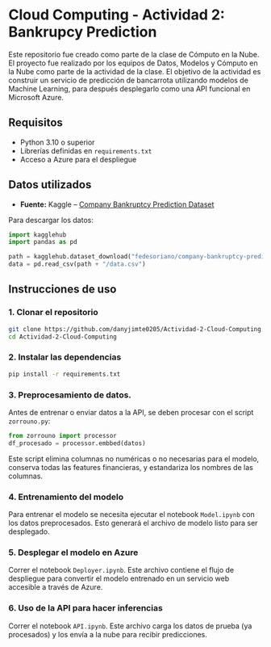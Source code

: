 # Cloud Computing - Actividad 2: Bankrupcy Prediction

Este repositorio fue creado como parte de la clase de Cómputo en la Nube. El proyecto fue realizado por los equipos de Datos, Modelos y Cómputo en la Nube como parte de la actividad de la clase. El objetivo de la actividad es construir un servicio de predicción de bancarrota utilizando modelos de Machine Learning, para después desplegarlo como una API funcional en Microsoft Azure.

## Requisitos

- Python 3.10 o superior
- Librerías definidas en `requirements.txt`
- Acceso a Azure para el despliegue

## Datos utilizados

- **Fuente:** Kaggle – [Company Bankruptcy Prediction Dataset](https://www.kaggle.com/datasets/fedesoriano/company-bankruptcy-prediction)

Para descargar los datos:

```python
import kagglehub
import pandas as pd

path = kagglehub.dataset_download("fedesoriano/company-bankruptcy-prediction")
data = pd.read_csv(path + "/data.csv")

```

## Instrucciones de uso

### 1. Clonar el repositorio

```bash
git clone https://github.com/danyjimte0205/Actividad-2-Cloud-Computing.git
cd Actividad-2-Cloud-Computing
```

### 2. Instalar las dependencias

```bash
pip install -r requirements.txt
```

### 3. Preprocesamiento de datos.

Antes de entrenar o enviar datos a la API, se deben procesar con el script `zorrouno.py`:

```python
from zorrouno import processor
df_procesado = processor.embbed(datos)
```

Este script elimina columnas no numéricas o no necesarias para el modelo, conserva todas las features financieras, y estandariza los nombres de las columnas.

### 4. Entrenamiento del modelo

Para entrenar el modelo se necesita ejecutar el notebook `Model.ipynb` con los datos preprocesados. Esto generará el archivo de modelo listo para ser desplegado.

### 5. Desplegar el modelo en Azure

 Correr el notebook `Deployer.ipynb`. Este archivo contiene el flujo de despliegue para convertir el modelo entrenado en un servicio web accesible a través de Azure.

 ### 6. Uso de la API para hacer inferencias

Correr el notebook `API.ipynb`. Este archivo carga los datos de prueba (ya procesados) y los envía a la nube para recibir predicciones.
